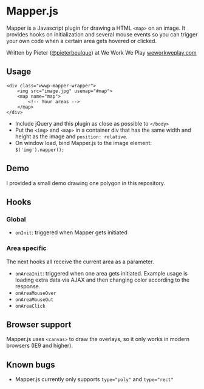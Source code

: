 # Mapper.js

Mapper is a Javascript plugin for drawing a HTML `<map>` on an image. It provides hooks on initialization and several mouse events so you can trigger your own code when a certain area gets hovered or clicked.

Written by Pieter ([@pieterbeulque](http://twitter.com/pieterbeulque))
at We Work We Play
[weworkweplay.com](http://weworkweplay.com)

## Usage

```
<div class="wwwp-mapper-wrapper">
    <img src="image.jpg" usemap="#map">
    <map name="map">
        <!-- Your areas -->
    </map>
</div>
```

* Include jQuery and this plugin as close as possible to `</body>`
* Put the `<img>` and `<map>` in a container div that has the same width and height as the image and `position: relative`.
* On window load, bind Mapper.js to the image element: `$('img').mapper();`

## Demo

I provided a small demo drawing one polygon in this repository.

## Hooks

### Global

* `onInit`: triggered when Mapper gets initiated

### Area specific
The next hooks all receive the current area as a parameter.

* `onAreaInit`: triggered when one area gets initiated. Example usage is loading extra data via AJAX and then changing color according to the response.
* `onAreaMouseOver`
* `onAreaMouseOut`
* `onAreaClick`

## Browser support
Mapper.js uses `<canvas>` to draw the overlays, so it only works in modern browsers (IE9 and higher).

## Known bugs
* Mapper.js currently only supports `type="poly"` and `type="rect"`
